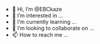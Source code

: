 - 👋 Hi, I’m @EBCkaze
- 👀 I’m interested in ...
- 🌱 I’m currently learning ...
- 💞️ I’m looking to collaborate on ...
- 📫 How to reach me ...

<!---
EBCkaze/EBCkaze is a ✨ special ✨ repository because its `README.md` (this file) appears on your GitHub profile.
You can click the Preview link to take a look at your changes.
--->
